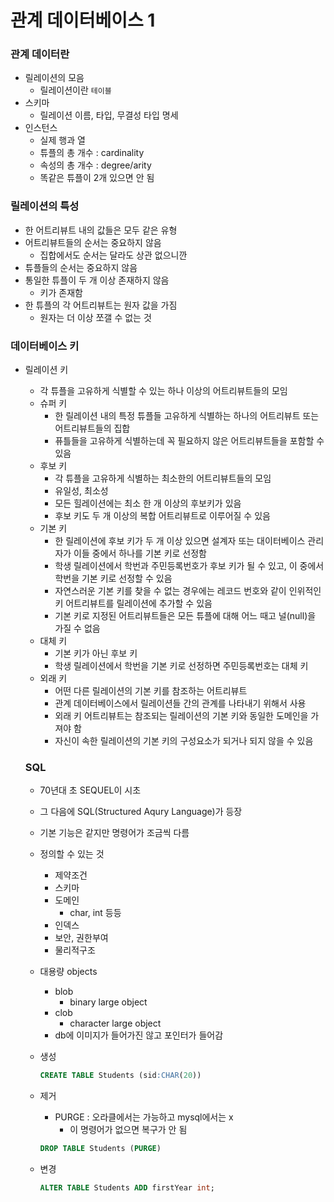# 관계 데이터베이스 1

### 관계 데이터란

- 릴레이션의 모음
    - 릴레이션이란 `테이블`
- 스키마
    - 릴레이션 이름, 타입, 무결성 타입 명세
- 인스턴스
    - 실제 행과 열
    - 튜플의 총 개수 : cardinality
    - 속성의 총 개수 : degree/arity
    - 똑같은 튜플이 2개 있으면 안 됨

### 릴레이션의 특성

- 한 어트리뷰트 내의 값들은 모두 같은 유형
- 어트리뷰트들의 순서는 중요하지 않음
    - 집합에서도 순서는 달라도 상관 없으니깐
- 튜플들의 순서는 중요하지 않음
- 통일한 튜플이 두 개 이상 존재하지 않음
    - 키가 존재함
- 한 튜플의 각 어트리뷰트는 원자 값을 가짐
    - 원자는 더 이상 쪼갤 수 없는 것

### 데이터베이스 키

- 릴레이션 키
    - 각 튜플을 고유하게 식별할 수 있는 하나 이상의 어트리뷰트들의 모임
    - 슈퍼 키
        - 한 릴레이션 내의 특정 튜플들 고유하게 식별하는 하나의 어트리뷰트 또는 어트리뷰트들의 집합
        - 퓨틀들을 고유하게 식별하는데 꼭 필요하지 않은 어트리뷰트들을 포함할 수 있음
    - 후보 키
        - 각 튜플을 고유하게 식별하는 최소한의 어트리뷰트들의 모임
        - 유일성, 최소성
        - 모든 힐레이션에는 최소 한 개 이상의 후보키가 있음
        - 후보 키도 두 개 이상의 복합 어트리뷰트로 이루어질 수 있음
    - 기본 키
        - 한 릴레이션에 후보 키가 두 개 이상 있으면 설계자 또는 대이터베이스 관리자가 이들 중에서 하나를 기본 키로 선정함
        - 학생 릴레이션에서 학번과 주민등록번호가 후보 키가 될 수 있고, 이 중에서 학번을 기본 키로 선정할 수 있음
        - 자연스러운 기본 키를 찾을 수 없는 경우에는 레코드 번호와 같이 인위적인 키 어트리뷰트를 릴레이션에 추가할 수 있음
        - 기본 키로 지정된 어트리뷰트들은 모든 튜플에 대해 어느 때고 널(null)을 가질 수 없음
    - 대체 키
        - 기본 키가 아닌 후보 키
        - 학생 릴레이션에서 학번을 기본 키로 선정하면 주민등록번호는 대체 키
    - 외래 키
        - 어떤 다른 릴레이션의 기본 키를 참조하는 어트리뷰트
        - 관계 데이터베이스에서 릴레이션들 간의 관계를 나타내기 위해서 사용
        - 외래 키 어트리뷰트는 참조되는 릴레이션의 기본 키와 동일한 도메인을 가져야 함
        - 자신이 속한 릴레이션의 기본 키의 구성요소가 되거나 되지 않을 수 있음
    
    ### SQL
    
    - 70년대 초  SEQUEL이 시초
    - 그 다음에 SQL(Structured Aqury Language)가 등장
    - 기본 기능은 같지만 명령어가 조금씩 다름
    - 정의할 수 있는 것
        - 제약조건
        - 스키마
        - 도메인
            - char, int 등등
        - 인덱스
        - 보안, 권한부여
        - 물리적구조
    - 대용량 objects
        - blob
            - binary large object
        - clob
            - character large object
        - db에 이미지가 들어가진 않고 포인터가 들어감
    - 생성
      
        ```sql
        CREATE TABLE Students (sid:CHAR(20))
        ```
        
    - 제거
        - PURGE : 오라클에서는 가능하고 mysql에서는 x
            - 이 명령어가 없으면 복구가 안 됨
        
        ```sql
        DROP TABLE Students (PURGE)
        ```
        
    - 변경
      
        ```sql
        ALTER TABLE Students ADD firstYear int;
        ```